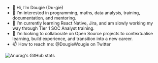 - 👋 Hi, I’m Dougie (Dʊ-gie)
- 👀 I’m interested in programming, maths, data analysis, training, documentation, and mentoring.
- 🌱 I’m currently learning React Native, Jira, and am slowly working my way through Tier 1 SOC Analyst training.
- 💞️ I’m looking to collaborate on Open Source projects to contextualise learning, build experience, and transition into a new career.
- 📫 How to reach me: @DougieWougie on Twitter

<!---
DougieWougie/DougieWougie is a ✨ special ✨ repository because its `README.md` (this file) appears on your GitHub profile.
You can click the Preview link to take a look at your changes.
--->

![Anurag's GitHub stats](https://github-readme-stats.vercel.app/api?username=dougiewougie&show_icons=true&theme=radical)
